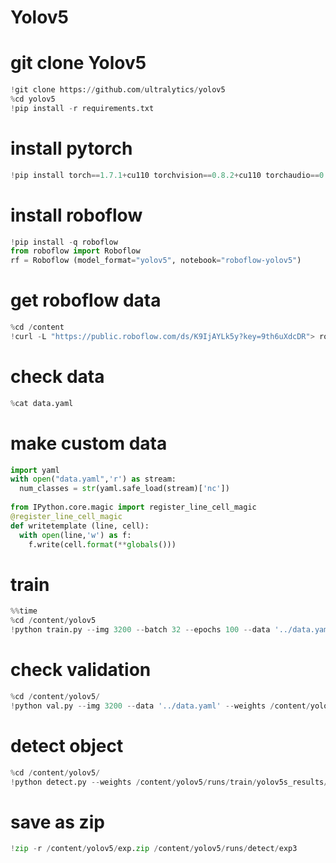 # Yolov5

# git clone Yolov5
```python
!git clone https://github.com/ultralytics/yolov5
%cd yolov5
!pip install -r requirements.txt
```

# install pytorch
```python
!pip install torch==1.7.1+cu110 torchvision==0.8.2+cu110 torchaudio==0.7.2 -f https://download.pytorch.org/whl/torch_stable.html
```

# install roboflow
```python
!pip install -q roboflow
from roboflow import Roboflow
rf = Roboflow (model_format="yolov5", notebook="roboflow-yolov5")
```

# get roboflow data
```python
%cd /content
!curl -L "https://public.roboflow.com/ds/K9IjAYLk5y?key=9th6uXdcDR"> roboflow.zip; unzip roboflow.zip; rm roboflow.zip
```

# check data
```python
%cat data.yaml
```

# make custom data
```python
import yaml
with open("data.yaml",'r') as stream:
  num_classes = str(yaml.safe_load(stream)['nc'])
 
from IPython.core.magic import register_line_cell_magic
@register_line_cell_magic
def writetemplate (line, cell):
  with open(line,'w') as f:
    f.write(cell.format(**globals()))
```

# train
```python
%%time
%cd /content/yolov5
!python train.py --img 3200 --batch 32 --epochs 100 --data '../data.yaml' --cfg ./models/custom_yolov5m.yaml --weights '' --name yolov5s_results --cache
```
# check validation
```python
%cd /content/yolov5/
!python val.py --img 3200 --data '../data.yaml' --weights /content/yolov5/runs/train/yolov5s_results/weights/best.pt
```

# detect object
```python
%cd /content/yolov5/
!python detect.py --weights /content/yolov5/runs/train/yolov5s_results/weights/best.pt --img 3200 --conf 0.4 --source /content/yolov5/test_1/images --save-crop
```
# save as zip
```python
!zip -r /content/yolov5/exp.zip /content/yolov5/runs/detect/exp3
```

